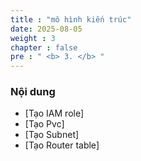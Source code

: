 ```yaml
---
title : "mô hình kiến trúc"
date: 2025-08-05
weight : 3
chapter : false
pre : " <b> 3. </b> "
---
```


### Nội dung
  - [Tạo IAM role]
  - [Tạo Pvc]
  - [Tạo Subnet]
  - [Tạo Router table]

